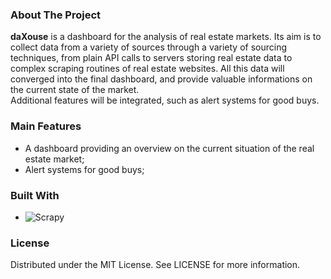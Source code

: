 
### About The Project

**daXouse** is a dashboard for the analysis of real estate markets. Its aim is to
collect data from a variety of sources through a variety of sourcing techniques,
from plain API calls to servers storing real estate data to complex scraping 
routines of real estate websites. All this data will converged into the final 
dashboard, and provide valuable informations on the current state of the market.  
Additional features will be integrated, such as alert systems for good buys. 

### Main Features

+ A dashboard providing an overview on the current situation of the real estate 
  market;
+ Alert systems for good buys;

### Built With

* ![Scrapy]('./images/scrapy.png)

### License

Distributed under the MIT License. See LICENSE for more information.